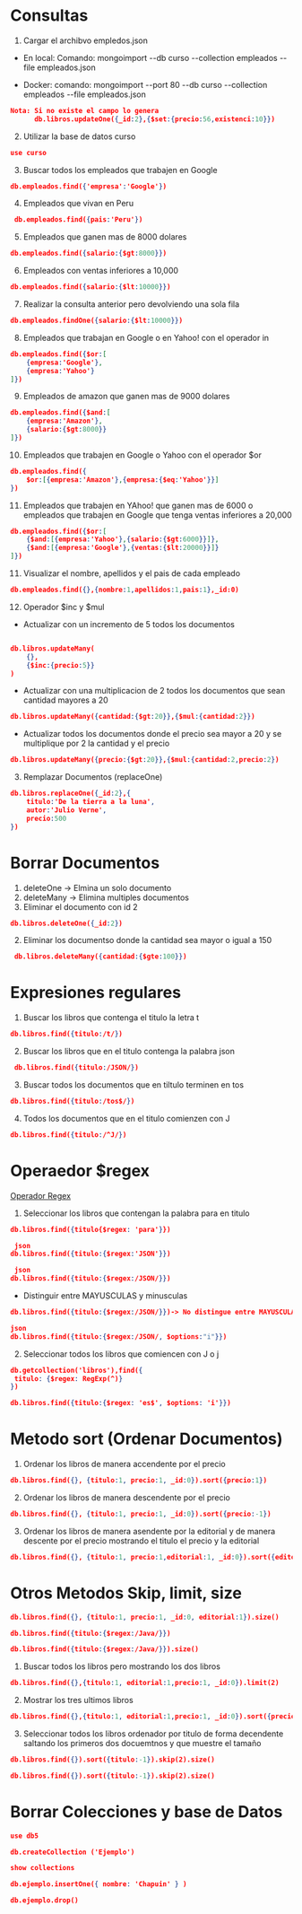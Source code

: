 # Consultas 

1. Cargar el archibvo empledos.json
- En local:
    Comando:
      mongoimport --db curso --collection empleados --file empleados.json

- Docker:
    comando:
      mongoimport --port 80 --db curso --collection empleados --file empleados.json
      

      
```json
Nota: Si no existe el campo lo genera
      db.libros.updateOne({_id:2},{$set:{precio:56,existenci:10}})
```
2. Utilizar la base de datos curso

```json
use curso
```
3. Buscar todos los empleados que trabajen en Google
```json
db.empleados.find({'empresa':'Google'})
```
4. Empleados que vivan en Peru
```json
 db.empleados.find({pais:'Peru'})
```
5. Empleados que ganen mas de 8000 dolares
```json
db.empleados.find({salario:{$gt:8000}})
```
6. Empleados con ventas inferiores a 10,000
```json
db.empleados.find({salario:{$lt:10000}})
```
7. Realizar la consulta anterior pero devolviendo una sola fila 
```json
db.empleados.findOne({salario:{$lt:10000}})
```
8. Empleados que trabajan en Google o en Yahoo! con el operador in
```json
db.empleados.find({$or:[
    {empresa:'Google'},
    {empresa:'Yahoo'}
]})
```
9. Empleados de amazon que ganen mas de 9000 dolares 
```json
db.empleados.find({$and:[
    {empresa:'Amazon'},
    {salario:{$gt:8000}}
]})
```
10. Empleados que trabajen en Google o Yahoo con el operador $or
```json
db.empleados.find({
    $or:[{empresa:'Amazon'},{empresa:{$eq:'Yahoo'}}]
})
```
11. Empleados que trabajen en YAhoo! que ganen mas de 6000 o empleados que trabajen en 
Google que tenga ventas inferiores a 20,000
```json
db.empleados.find({$or:[
    {$and:[{empresa:'Yahoo'},{salario:{$gt:6000}}]},
    {$and:[{empresa:'Google'},{ventas:{$lt:20000}}]}
]})
```
11. Visualizar el nombre, apellidos y el pais de cada empleado
```json
db.empleados.find({},{nombre:1,apellidos:1,pais:1},_id:0)
```
12. Operador $inc y $mul
- Actualizar con un incremento de 5 todos los documentos
```json
```
```json
db.libros.updateMany(
    {},
    {$inc:{precio:5}}
)
```
- Actualizar con una multiplicacion de 2 todos los documentos que sean cantidad mayores a 20
```json
db.libros.updateMany({cantidad:{$gt:20}},{$mul:{cantidad:2}})
```
- Actualizar todos los documentos donde el precio sea mayor a 20 y se multiplique por 2 la cantidad y el precio
```json
db.libros.updateMany({precio:{$gt:20}},{$mul:{cantidad:2,precio:2})
```
3. Remplazar Documentos (replaceOne)
```json
db.libros.replaceOne({_id:2},{
    titulo:'De la tierra a la luna',
    autor:'Julio Verne',
    precio:500
})
```
# Borrar Documentos
1. deleteOne -> Elmina un solo documento
2. deleteMany -> Elimina multiples documentos
1. Eliminar el documento con id 2
```json
db.libros.deleteOne({_id:2})
```
2. Eliminar los documentso donde la cantidad sea mayor o igual a 150
```json
 db.libros.deleteMany({cantidad:{$gte:100}})
 ```

 # Expresiones regulares
 1. Buscar los libros que contenga el titulo la letra t 
 ```json
 db.libros.find({titulo:/t/})
 ```
 2. Buscar los libros que en el titulo contenga la palabra json
```json
 db.libros.find({titulo:/JSON/})
```
3. Buscar todos los documentos que en tiltulo terminen en tos
```json
db.libros.find({titulo:/tos$/})
```
4. Todos los documentos que en el titulo comienzen con J
```json
db.libros.find({titulo:/^J/})
```
# Operaedor $regex

[Operador Regex](https://www.mongodb.com/docs/manual/reference/operator/query/regex/)

1. Seleccionar los libros que contengan la palabra para en titulo
```json
db.libros.find({titulo{$regex: 'para'}})

 json
db.libros.find({titulo:{$regex:'JSON'}})

 json
db.libros.find({titulo:{$regex:/JSON/}})

```
- Distinguir entre MAYUSCULAS y minusculas
 ```json
db.libros.find({titulo:{$regex:/JSON/}})-> No distingue entre MAYUSCULAS y minusculas

 json
db.libros.find({titulo:{$regex:/JSON/, $options:"i"}})
```

2. Seleccionar todos los libros que comiencen con J o j

 ```json
db.getcollection('libros'),find({
  titulo: {$regex: RegExp(^)}
})

db.libros.find({titulo:{$regex: 'es$', $options: 'i'}})
```
# Metodo sort (Ordenar Documentos)

1. Ordenar los libros de manera accendente por el precio
 ```json
db.libros.find({}, {titulo:1, precio:1, _id:0}).sort({precio:1})
```
2. Ordenar los libros de manera descendente por el precio
``` json
db.libros.find({}, {titulo:1, precio:1, _id:0}).sort({precio:-1})
```
3. Ordenar los libros de manera asendente por la editorial y de manera descente por el precio
mostrando el titulo el precio y la editorial
 ```json
db.libros.find({}, {titulo:1, precio:1,editorial:1, _id:0}).sort({editorial:-1, precio:-1})
```
# Otros Metodos Skip, limit, size
 ```json
db.libros.find({}, {titulo:1, precio:1, _id:0, editorial:1}).size()
```
 ```json
db.libros.find({titulo:{$regex:/Java/}})
```
 ```json
db.libros.find({titulo:{$regex:/Java/}}).size()
```
1. Buscar todos los libros pero mostrando los dos libros
 ```json
db.libros.find({},{titulo:1, editorial:1,precio:1, _id:0}).limit(2)
```
2. Mostrar los tres ultimos libros
 ```json
db.libros.find({},{titulo:1, editorial:1,precio:1, _id:0}).sort({precio:-1}).limit(3)
```
3. Seleccionar todos los libros ordenador por titulo de forma decendente saltando los primeros dos docuemtnos y que muestre el tamaño
 ```json
db.libros.find({}).sort({titulo:-1}).skip(2).size()
```

``` json
db.libros.find({}).sort({titulo:-1}).skip(2).size()
```

# Borrar Colecciones y base de Datos
 ```json
use db5

 db.createCollection ('Ejemplo')

show collections

db.ejemplo.insertOne({ nombre: 'Chapuin' } )

db.ejemplo.drop()
```
